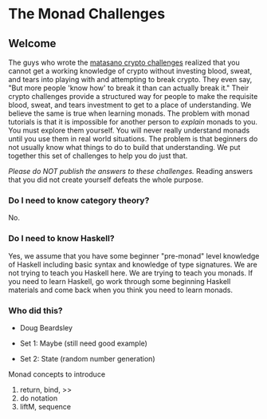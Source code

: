 # The Monad Challenges

## Welcome

The guys who wrote the [matasano crypto challenges](http://cryptopals.com/)
realized that you cannot get a working knowledge of crypto without investing
blood, sweat, and tears into playing with and attempting to break crypto.
They even say, "But more people 'know how' to break it than can actually break
it."  Their crypto challenges provide a structured way for people to make the
requisite blood, sweat, and tears investment to get to a place of
understanding.  We believe the same is true when learning monads.  The problem
with monad tutorials is that it is impossible for another person to _explain_
monads to you.  You must explore them yourself.  You will never really
understand monads until you use them in real world situations.  The problem is
that beginners do not usually know what things to do to build that
understanding.  We put together this set of challenges to help you do just
that.

_Please do NOT publish the answers to these challenges._  Reading answers that
you did not create yourself defeats the whole purpose.

### Do I need to know category theory?

No.

### Do I need to know Haskell?

Yes, we assume that you have some beginner "pre-monad" level knowledge of
Haskell including basic syntax and knowledge of type signatures.  We are not
trying to teach you Haskell here.  We are trying to teach you monads.  If you
need to learn Haskell, go work through some beginning Haskell materials and
come back when you think you need to learn monads.

### Who did this?

* Doug Beardsley



* Set 1: Maybe (still need good example)
* Set 2: State (random number generation)

Monad concepts to introduce

1. return, bind, >>
2. do notation
3. liftM, sequence

